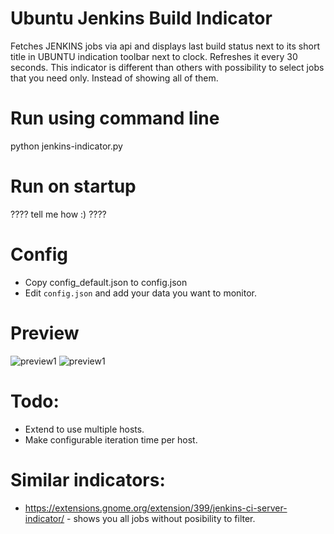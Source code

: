 # Ubuntu Jenkins Build Indicator
Fetches JENKINS jobs via api and displays last build status next to its short title in UBUNTU indication toolbar next to clock.
Refreshes it every 30 seconds.
This indicator is different than others with possibility to select jobs that you need only. Instead of showing all of them.

# Run using command line 
python jenkins-indicator.py

# Run on startup
???? tell me how :) ????

# Config
 * Copy config_default.json to config.json
 * Edit `config.json` and add your data you want to monitor.
 
# Preview
 ![preview1](http://seemas.net/sites/default/files/2018-10/Selection_685.png)
 ![preview1](http://seemas.net/sites/default/files/2018-10/Selection_686.png)

# Todo:
 * Extend to use multiple hosts.
 * Make configurable iteration time per host.

# Similar indicators:
 * https://extensions.gnome.org/extension/399/jenkins-ci-server-indicator/ - shows you all jobs without posibility to filter.
